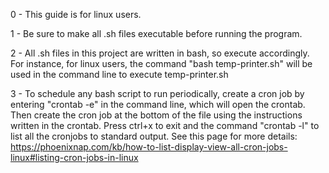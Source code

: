 0 - This guide is for linux users.


1 - Be sure to make all .sh files executable before running the program.


2 - All .sh files in this project are written in bash, so execute accordingly. For instance, for linux users, the command "bash temp-printer.sh" will be used in the command line to execute temp-printer.sh


3 - To schedule any bash script to run periodically, create a cron job by entering "crontab -e" in the command line, which will open the crontab. Then create the cron job at the bottom of the file using the instructions written in the crontab. Press ctrl+x to exit and the command "crontab -l" to list all the cronjobs to standard output. See this page for more details: https://phoenixnap.com/kb/how-to-list-display-view-all-cron-jobs-linux#listing-cron-jobs-in-linux